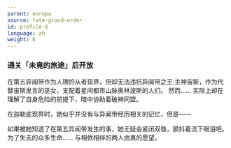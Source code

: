```yaml
---
parent: europa
source: fate-grand-order
id: profile-6
language: zh
weight: 6
---
```


### 通关「未竟的旅途」后开放

在第五异闻带作为人理的从者现界，但却无法违抗异闻带之王·主神宙斯，作为代替宙斯发言的巫女，支配着星间都市山脉奥林波斯的人们。
然而……
实际上却在理解了自身危险的前提下，暗中协助着破神同盟。

在迦勒底现界时，她似乎并没有与异闻带经历相关的记忆，但是——

如果被她知道了在第五异闻带发生的事，她无疑会紧闭双唇，颤抖着流下眼泪吧。
为了失去的众多生命……
与相依相伴的两人由衷的愿望。
